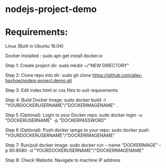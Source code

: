 # nodejs-project-demo

# Requirements: 
  Linux (Built in Ubuntu 16.04)
  
  Docker Installed : sudo apt-get install docker.io
  
Step 1: Create project dir: sudo mkdiir ~/"NEW DIRECTORY"

Step 2: Clone repo into dir: sudo git clone https://github.com/alex-hayhoe/nodejs-project.demo.git

Step 3: Edit index.html or css files to suit requirements

Step 4: Build Docker Image: sudo docker build -t "YOURDOCKERUSERNAME"/"DOCKERIMAGENAME" .

Step 5 (Optional): Login to your Docker repo: sudo docker login -u "DOCKERUSERNAME" -p "DOCKERPASSWORD"

Step 6 (Optional): Push docker iamge to your repo: sudo docker push "YOURDOCKERUSERNAME"/"DOCKERIMAGENAME"

Step 7: Run/pull docker image: sudo docker run --name "DOCKERIMAGE" -p 80:8080 -d "YOURDOCKERUSERNAME"/"DOCKERIMAGENAME"

Step 8: Check Website: Navigate to machine IP address
